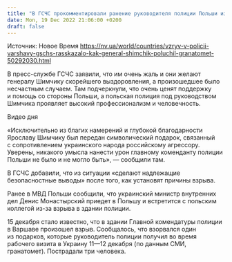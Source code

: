 ```yaml
---
title: "В ГСЧС прокомментировали ранение руководителя полиции Польши из-за взрыва «украинского подарка»"
date: Mon, 19 Dec 2022 21:06:00 +0200
draft: false
---
```

Источник: Новое Время https://nv.ua/world/countries/vzryv-v-policii-varshavy-gschs-rasskazalo-kak-general-shimchik-poluchil-granatomet-50292030.html


 В пресс-службе ГСЧС заявили, что им очень жаль и они желают генералу Шимчику скорейшего выздоровления, а произошедшее было несчастным случаем. Там подчеркнули, что очень ценят поддержку и помощь со стороны Польши, а польская полиция под руководством Шимчика проявляет высокий профессионализм и человечность.

 Видео дня   

«Исключительно из благих намерений и глубокой благодарности Ярославу Шимчику был передан символический подарок, связанный с сопротивлением украинского народа российскому агрессору. Уверены, никакого умысла нанести урон главному коменданту полиции Польши не было и не могло быть», — сообщили там.

В ГСЧС добавили, что из ситуации «сделают надлежащие безопасностные выводы» после того, как установят причины взрыва.

Ранее в МВД Польши сообщили, что украинский министр внутренних дел Денис Монастырский приедет в Польшу и встретится с польским коллегой из-за взрыва в здании полиции.

 15 декабря стало известно, что в здании Главной комендатуры полиции в Варшаве произошел взрыв. Сообщалось, что взорвался один из подарков, которые руководитель полиции получил во время рабочего визита в Украину 11—12 декабря (по данным СМИ, гранатомет). Пострадали три человека.
